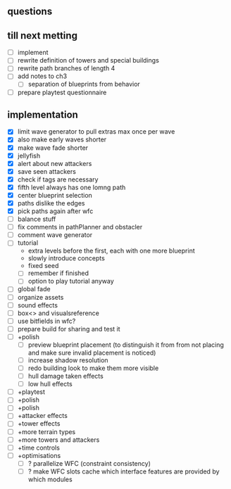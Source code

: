 ## questions

## till next metting
- [ ] implement
- [ ] rewrite definition of towers and special buildings
- [ ] rewrite path branches of length 4
- [ ] add notes to ch3
    - [ ] separation of blueprints from behavior
- [ ] prepare playtest questionnaire
## implementation 
- [x] limit wave generator to pull extras max once per wave
- [x] also make early waves shorter
- [x] make wave fade shorter
- [x] jellyfish
- [x] alert about new attackers
- [x] save seen attackers
- [x] check if tags are necessary
- [x] fifth level always has one lomng path
- [x] center blueprint selection
- [x] paths dislike the edges
- [x] pick paths again after wfc
- [ ] balance stuff
- [ ] fix comments in pathPlanner and obstacler
- [ ] comment wave generator
- [ ] tutorial
    - extra levels before the first, each with one more blueprint
    - slowly introduce concepts
    - fixed seed
    - [ ] remember if finished
    - [ ] option to play tutorial anyway
- [ ] global fade
- [ ] organize assets
- [ ] sound effects
- [ ] box<> and visualsreference
- [ ] use bitfields in wfc?
- [ ] prepare build for sharing and test it
- [ ] +polish
    - [ ] preview blueprint placement (to distinguish it from from not placing and make sure invalid placement is noticed)
    - [ ] increase shadow resolution
    - [ ] redo building look to make them more visible
    - [ ] hull damage taken effects
    - [ ] low hull effects
- [ ] +playtest
- [ ] +polish
- [ ] +polish
- [ ] +attacker effects
- [ ] +tower effects
- [ ] +more terrain types
- [ ] +more towers and attackers
- [ ] +time controls
- [ ] +optimisations
    - [ ] ? parallelize WFC (constraint consistency)
    - [ ] ? make WFC slots cache which interface features are provided by which modules

